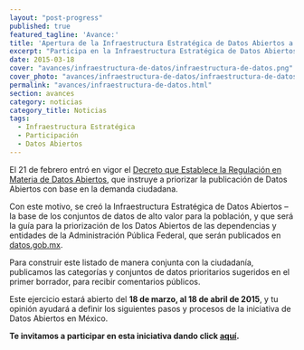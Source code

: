 ```yaml
---
layout: "post-progress"
published: true
featured_tagline: 'Avance:'
title: 'Apertura de la Infraestructura Estratégica de Datos Abiertos a comentarios públicos'
excerpt: "Participa en la Infraestructura Estratégica de Datos Abiertos –la base de los conjuntos de datos de alto valor para la población, que ayudarán a determinar el desarrollo económico y social, y que son necesarios para impulsar la innovación, detonar mayor eficiencia gubernamental e incrementar la transparencia y rendición de cuentas en nuestro país."
date: 2015-03-18
cover: "avances/infraestructura-de-datos/infraestructura-de-datos.png"
cover_photo: "avances/infraestructura-de-datos/infraestructura-de-datos.png"
permalink: "avances/infraestructura-de-datos.html"
section: avances
category: noticias
category_title: Noticias
tags: 
  - Infraestructura Estratégica
  - Participación
  - Datos Abiertos 
---
```


El 21 de febrero entró en vigor el [Decreto que Establece la Regulación en Materia de Datos Abiertos](http://www.dof.gob.mx/nota_detalle.php?codigo=5382838&fecha=20/02/2015), que instruye a priorizar la publicación de Datos Abiertos con base en la demanda ciudadana. 

Con este motivo, se creó la Infraestructura Estratégica de Datos Abiertos –la base de los conjuntos de datos de alto valor para la población, y que será la guía para la priorización de los Datos Abiertos de las dependencias y entidades de la Administración Pública Federal, que serán publicados en [datos.gob.mx](http://datos.gob.mx/).

Para construir este listado de manera conjunta con la ciudadanía, publicamos las categorías y conjuntos de datos prioritarios sugeridos en el primer borrador, para recibir comentarios públicos.

Este ejercicio estará abierto del **18 de marzo, al 18 de abril de 2015**, y tu opinión ayudará a definir los siguientes pasos y procesos de la iniciativa de Datos Abiertos en México.

**Te invitamos a participar en esta iniciativa dando click [aquí](http://www.gob.mx/consulta/docs/infraestructura-estrategica-de-datos-abiertos).**
